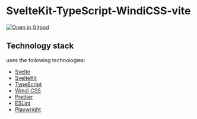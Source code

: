 # SvelteKit-TypeScript-WindiCSS-vite

[![Open in Gitpod](https://gitpod.io/button/open-in-gitpod.svg)](https://gitpod.io/#https://github.com/oekazuma/sveltekit-typescript-windicss-vite)

## Technology stack

uses the following technologies:

- [Svelte](https://svelte.dev)
- [SvelteKit](https://kit.svelte.dev)
- [TypeScript](https://www.typescriptlang.org/)
- [Windi CSS](https://windicss.org/)
- [Prettier](https://prettier.io/)
- [ESLint](https://eslint.org/)
- [Playwright](https://playwright.dev/)
